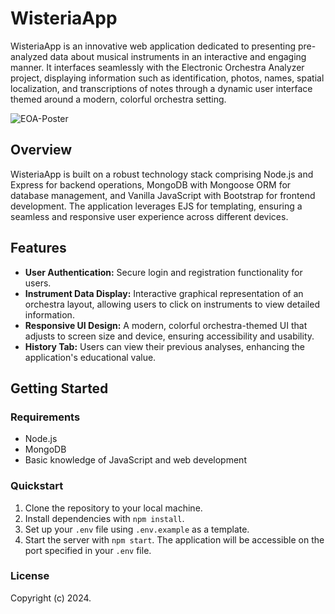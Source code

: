 # WisteriaApp

WisteriaApp is an innovative web application dedicated to presenting pre-analyzed data about musical instruments in an interactive and engaging manner. It interfaces seamlessly with the Electronic Orchestra Analyzer project, displaying information such as identification, photos, names, spatial localization, and transcriptions of notes through a dynamic user interface themed around a modern, colorful orchestra setting.

![EOA-Poster](https://github.com/user-attachments/assets/b705207d-4ea5-4fa4-afe4-2754fa9caf8c)



## Overview

WisteriaApp is built on a robust technology stack comprising Node.js and Express for backend operations, MongoDB with Mongoose ORM for database management, and Vanilla JavaScript with Bootstrap for frontend development. The application leverages EJS for templating, ensuring a seamless and responsive user experience across different devices.

## Features

- **User Authentication:** Secure login and registration functionality for users.
- **Instrument Data Display:** Interactive graphical representation of an orchestra layout, allowing users to click on instruments to view detailed information.
- **Responsive UI Design:** A modern, colorful orchestra-themed UI that adjusts to screen size and device, ensuring accessibility and usability.
- **History Tab:** Users can view their previous analyses, enhancing the application's educational value.

## Getting Started

### Requirements

- Node.js
- MongoDB
- Basic knowledge of JavaScript and web development

### Quickstart

1. Clone the repository to your local machine.
2. Install dependencies with `npm install`.
3. Set up your `.env` file using `.env.example` as a template.
4. Start the server with `npm start`. The application will be accessible on the port specified in your `.env` file.

### License

Copyright (c) 2024.
